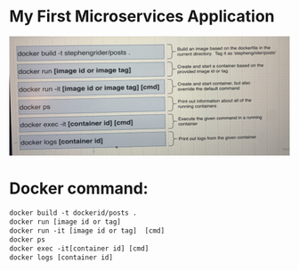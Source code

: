 # My First Microservices Application

![GitHub Logo](/picture/dockercommands.jpeg)  

# Docker command:  
```
docker build -t dockerid/posts .  
docker run [image id or tag]  
docker run -it [image id or tag]  [cmd]  
docker ps  
docker exec -it[container id] [cmd]  
docker logs [container id]  
```